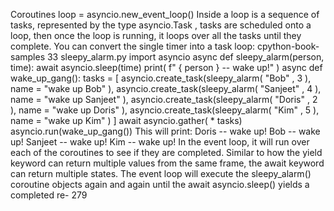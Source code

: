 Coroutines loop  =  asyncio.new_event_loop() Inside a loop is a sequence of tasks, represented by the type asyncio.Task , tasks are scheduled onto a loop, then once the loop is running, it loops over all the tasks until they complete. You can convert the single timer into a task loop: cpython-book-samples 33 sleepy_alarm.py import  asyncio async def  sleepy_alarm(person, time): await  asyncio.sleep(time) print( f" { person }  -- wake up!" ) async def  wake_up_gang(): tasks  =  [ asyncio.create_task(sleepy_alarm( "Bob" ,  3 ), name = "wake up Bob" ), asyncio.create_task(sleepy_alarm( "Sanjeet" ,  4 ), name = "wake up Sanjeet" ), asyncio.create_task(sleepy_alarm( "Doris" ,  2 ), name = "wake up Doris" ), asyncio.create_task(sleepy_alarm( "Kim" ,  5 ), name = "wake up Kim" ) ] await  asyncio.gather( * tasks) asyncio.run(wake_up_gang()) This will print: Doris -- wake up! Bob -- wake up! Sanjeet -- wake up! Kim -- wake up! In the event loop, it will run over each of the coroutines to see if they are completed. Similar to how the  yield  keyword can return multiple values from the same frame, the  await  keyword can return multiple states. The event loop will execute the  sleepy_alarm()  coroutine objects again and again until the  await asyncio.sleep()  yields a completed re- 279